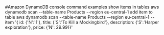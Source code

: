 #Amazon DynamoDB console command examples
show items in tables
aws dynamodb scan --table-name Products --region eu-central-1
add item to table
aws dynamodb scan --table-name Products --region eu-central-1 --item '{ id: {'N':'1'}, title: {'S':'To Kill a Mockingbird'}, description: {'S':'Harper exploration'}, price: {'N': 29.99}}'
